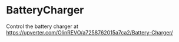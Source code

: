 BatteryCharger
==============

Control the battery charger at https://upverter.com/OlinREVO/a7258762015a7ca2/Battery-Charger/
